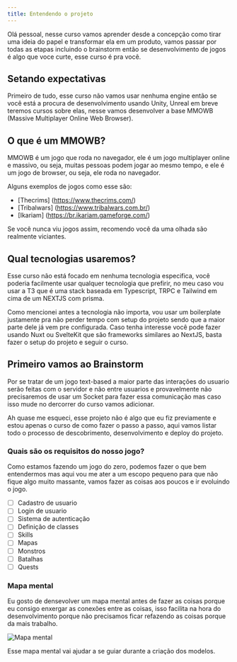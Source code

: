 ```yaml
---
title: Entendendo o projeto
---
```


Olá pessoal, nesse curso vamos aprender desde a concepção como tirar uma ideia do papel e transformar ela em um produto, vamos passar por todas as etapas incluindo o brainstorm então se desenvolvimento de jogos é algo que voce curte, esse curso é pra você.

## Setando expectativas

Primeiro de tudo, esse curso não vamos usar nenhuma engine então se você está a procura de desenvolvimento usando Unity, Unreal em breve teremos cursos sobre elas, nesse vamos desenvolver a base MMOWB (Massive Multiplayer Online Web Browser).

## O que é um MMOWB?

MMOWB é um jogo que roda no navegador, ele é um jogo multiplayer online e massivo, ou seja, muitas pessoas podem jogar ao mesmo tempo, e ele é um jogo de browser, ou seja, ele roda no navegador.

Alguns exemplos de jogos como esse são:

- [Thecrims] (https://www.thecrims.com/)
- [Tribalwars] (https://www.tribalwars.com.br/)
- [Ikariam] (https://br.ikariam.gameforge.com/)

Se você nunca viu jogos assim, recomendo você da uma olhada são realmente viciantes.

## Qual tecnologias usaremos?

Esse curso não está focado em nenhuma tecnologia especifica, você poderia facilmente usar qualquer tecnologia que prefirir, no meu caso vou usar a T3 que é uma stack baseada em Typescript, TRPC e Tailwind em cima de um NEXTJS com prisma.

Como mencionei antes a tecnologia não importa, vou usar um boilerplate justamente pra não perder tempo com setup do projeto sendo que a maior parte dele já vem pre configurada. Caso tenha interesse você pode fazer usando Nuxt ou SvelteKit que são frameworks similares ao NextJS, basta fazer o setup do projeto e seguir o curso.

## Primeiro vamos ao Brainstorm

Por se tratar de um jogo text-based a maior parte das interações do usuario serão feitas com o servidor e não entre usuarios e provavelmente não precisaremos de usar um Socket para fazer essa comunicação mas caso isso mude no dercorrer do curso vamos adicionar.

Ah quase me esqueci, esse projeto não é algo que eu fiz previamente e estou apenas o curso de como fazer o passo a passo, aqui vamos listar todo o processo de descobrimento, desenvolvimento e deploy do projeto.

### Quais são os requisitos do nosso jogo?

Como estamos fazendo um jogo do zero, podemos fazer o que bem entendermos mas aqui vou me ater a um escopo pequeno para que não fique algo muito massante, vamos fazer as coisas aos poucos e ir evoluindo o jogo.

- [ ] Cadastro de usuario
- [ ] Login de usuario
- [ ] Sistema de autenticação
- [ ] Definição de classes
- [ ] Skills
- [ ] Mapas
- [ ] Monstros
- [ ] Batalhas
- [ ] Quests

### Mapa mental

Eu gosto de densevolver um mapa mental antes de fazer as coisas porque eu consigo enxergar as conexões entre as coisas, isso facilita na hora do desenvolvimento porque não precisamos ficar refazendo as coisas porque da mais trabalho.

![Mapa mental](https://menthor-content.s3.sa-east-1.amazonaws.com/579f9ebc-8682-49c9-8f36-a1156b39f420)

Esse mapa mental vai ajudar a se guiar durante a criação dos modelos.
